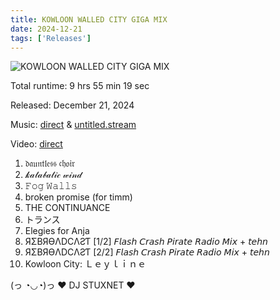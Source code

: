 ```yaml
---
title: KOWLOON WALLED CITY GIGA MIX
date: 2024-12-21
tags: ['Releases']
---
```


![KOWLOON WALLED CITY GIGA MIX](/rm_ation/images/kowloon-walled-city-giga-mix.png)

Total runtime: 9 hrs 55 min 19 sec

Released: December 21, 2024

Music: [direct](https://stuxnet.me) & [untitled.stream](https://untitled.stream/library/project/5Dni4VMX9Qyt1ZvokMYqq)

Video: [direct](https://intertext.s3.us-west-1.amazonaws.com/stuxnet/kowloon-city-giga-mix/mobile-kowloon-city-leyline.mp4)

1. 𝔡𝔞𝔲𝔫𝔱𝔩𝔢𝔰𝔰 𝔠𝔥𝔬𝔦𝔯
2. 𝓀𝒶𝓉𝒶𝒷𝒶𝓉𝒾𝒸 𝓌𝒾𝓃𝒹
3. 𝙵𝚘𝚐 𝚆𝚊𝚕𝚕𝚜
4. broken promise (for timm)
5. THE CONTINUANCE
6. トランス
7. Elegies for Anja
8. ЯΣBЯӨΛDCΛƧƬ [1/2] 𝘍𝘭𝘢𝘴𝘩 𝘊𝘳𝘢𝘴𝘩 𝘗𝘪𝘳𝘢𝘵𝘦 𝘙𝘢𝘥𝘪𝘰 𝘔𝘪𝘹 + 𝘵𝘦𝘩𝘯
9. ЯΣBЯӨΛDCΛƧƬ [2/2] 𝘍𝘭𝘢𝘴𝘩 𝘊𝘳𝘢𝘴𝘩 𝘗𝘪𝘳𝘢𝘵𝘦 𝘙𝘢𝘥𝘪𝘰 𝘔𝘪𝘹 + 𝘵𝘦𝘩𝘯
10. Kowloon City: Ｌｅｙｌｉｎｅ

(っ ◔◡◔)っ ♥ DJ STUXNET ♥

